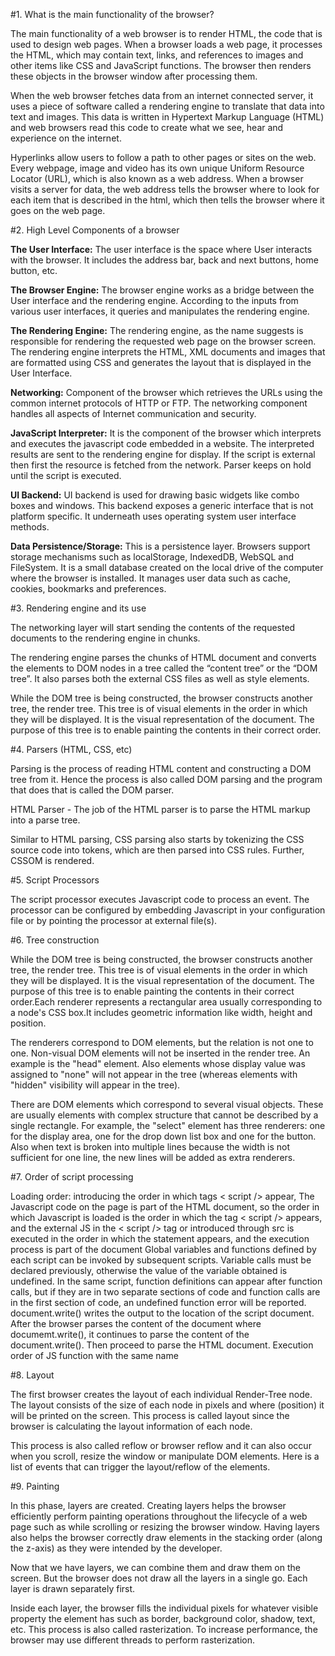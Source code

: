 #1. What is the main functionality of the browser?

The main functionality of a web browser is to render HTML, the code that is used to design web pages. When a browser loads a web page, it processes the HTML, which may contain text, links, and references to images and other items like CSS and JavaScript functions. The browser then renders these objects in the browser window after processing them.

When the web browser fetches data from an internet connected server, it uses a piece of software called a rendering engine to translate that data into text and images. This data is written in Hypertext Markup Language (HTML) and web browsers read this code to create what we see, hear and experience on the internet.

Hyperlinks allow users to follow a path to other pages or sites on the web. Every webpage, image and video has its own unique Uniform Resource Locator (URL), which is also known as a web address. When a browser visits a server for data, the web address tells the browser where to look for each item that is described in the html, which then tells the browser where it goes on the web page.

#2. High Level Components of a browser

**The User Interface:** The user interface is the space where User interacts with the browser. It includes the address bar, back and next buttons, home button, etc.

**The Browser Engine:** The browser engine works as a bridge between the User interface and the rendering engine. According to the inputs from various user interfaces, it queries and manipulates the rendering engine.

**The Rendering Engine:** The rendering engine, as the name suggests is responsible for rendering the requested web page on the browser screen. The rendering engine interprets the HTML, XML documents and images that are formatted using CSS and generates the layout that is displayed in the User Interface.

**Networking:** Component of the browser which retrieves the URLs using the common internet protocols of HTTP or FTP. The networking component handles all aspects of Internet communication and security.

**JavaScript Interpreter:** It is the component of the browser which interprets and executes the javascript code embedded in a website. The interpreted results are sent to the rendering engine for display. If the script is external then first the resource is fetched from the network. Parser keeps on hold until the script is executed.

**UI Backend:** UI backend is used for drawing basic widgets like combo boxes and windows. This backend exposes a generic interface that is not platform specific. It underneath uses operating system user interface methods.

**Data Persistence/Storage:** This is a persistence layer. Browsers support storage mechanisms such as localStorage, IndexedDB, WebSQL and FileSystem. It is a small database created on the local drive of the computer where the browser is installed. It manages user data such as cache, cookies, bookmarks and preferences.

#3. Rendering engine and its use

The networking layer will start sending the contents of the requested documents to the rendering engine in chunks.

The rendering engine parses the chunks of HTML document and converts the elements to DOM nodes in a tree called the “content tree” or the “DOM tree”. It also parses both the external CSS files as well as style elements.

While the DOM tree is being constructed, the browser constructs another tree, the render tree. This tree is of visual elements in the order in which they will be displayed. It is the visual representation of the document. The purpose of this tree is to enable painting the contents in their correct order.

#4. Parsers (HTML, CSS, etc)

Parsing is the process of reading HTML content and constructing a DOM tree from it. Hence the process is also called DOM parsing and the program that does that is called the DOM parser.

HTML Parser - The job of the HTML parser is to parse the HTML markup into a parse tree.

Similar to HTML parsing, CSS parsing also starts by tokenizing the CSS source code into tokens, which are then parsed into CSS rules. Further, CSSOM is rendered.

#5. Script Processors

The script processor executes Javascript code to process an event. The processor can be configured by embedding Javascript in your configuration file or by pointing the processor at external file(s).

#6. Tree construction

While the DOM tree is being constructed, the browser constructs another tree, the render tree. This tree is of visual elements in the order in which they will be displayed. It is the visual representation of the document. The purpose of this tree is to enable painting the contents in their correct order.Each renderer represents a rectangular area usually corresponding to a node's CSS box.It includes geometric information like width, height and position.

The renderers correspond to DOM elements, but the relation is not one to one. Non-visual DOM elements will not be inserted in the render tree. An example is the "head" element. Also elements whose display value was assigned to "none" will not appear in the tree (whereas elements with "hidden" visibility will appear in the tree).

There are DOM elements which correspond to several visual objects. These are usually elements with complex structure that cannot be described by a single rectangle. For example, the "select" element has three renderers: one for the display area, one for the drop down list box and one for the button. Also when text is broken into multiple lines because the width is not sufficient for one line, the new lines will be added as extra renderers.

#7. Order of script processing

Loading order: introducing the order in which tags < script /> appear,
The Javascript code on the page is part of the HTML document, so the order in which Javascript is loaded is the order in which the tag < script /> appears, and the external JS in the < script /> tag or introduced through src is executed in the order in which the statement appears, and the execution process is part of the document
Global variables and functions defined by each script can be invoked by subsequent scripts.
Variable calls must be declared previously, otherwise the value of the variable obtained is undefined.
In the same script, function definitions can appear after function calls, but if they are in two separate sections of code and function calls are in the first section of code, an undefined function error will be reported.
document.write() writes the output to the location of the script document. After the browser parses the content of the document where documemt.write(), it continues to parse the content of the document.write(). Then proceed to parse the HTML document.
Execution order of JS function with the same name

#8. Layout

The first browser creates the layout of each individual Render-Tree node. The layout consists of the size of each node in pixels and where (position) it will be printed on the screen. This process is called layout since the browser is calculating the layout information of each node.

This process is also called reflow or browser reflow and it can also occur when you scroll, resize the window or manipulate DOM elements. Here is a list of events that can trigger the layout/reflow of the elements.

#9. Painting

In this phase, layers are created. Creating layers helps the browser efficiently perform painting operations throughout the lifecycle of a web page such as while scrolling or resizing the browser window. Having layers also helps the browser correctly draw elements in the stacking order (along the z-axis) as they were intended by the developer.

Now that we have layers, we can combine them and draw them on the screen. But the browser does not draw all the layers in a single go. Each layer is drawn separately first.

Inside each layer, the browser fills the individual pixels for whatever visible property the element has such as border, background color, shadow, text, etc. This process is also called rasterization. To increase performance, the browser may use different threads to perform rasterization.
